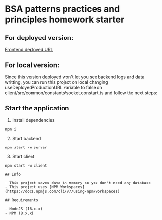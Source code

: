 # BSA patterns practices and principles homework starter

## For deployed version:

[Frontend deployed URL](https://lecture-starter-patterns-client-mu.vercel.app/)

## For local version:

Since this version deployed won't let you see backend logs and data writting, you can run this project
on local changing useDeployedProductionURL variable to false on client/src/common/constants/socket.constant.ts
and follow the next steps:

## Start the application

1. Install dependencies

```
npm i
```

2. Start backend

```
npm start -w server
```

3. Start client

```
npm start -w client

## Info

- This project saves data in memory so you don't need any database
- This project uses [NPM Workspaces](https://docs.npmjs.com/cli/v7/using-npm/workspaces)

## Requirements

- NodeJS (16.x.x)
- NPM (8.x.x)
```

